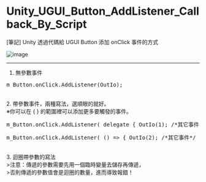 # Unity_UGUI_Button_AddListener_Callback_By_Script
[筆記] Unity 透過代碼給 UGUI Button 添加 onClick 事件的方式


![image](https://raw.githubusercontent.com/Yasudabo/Unity_UGUI_Button_AddListener_Callback_By_Script/master/UGUIButtonAddListenerScriptDemo.gif)

--------
1. 無參數事件
<pre>
m_Button.onClick.AddListener(OutIo);
</pre>

<br/>
2. 帶參數事件，兩種寫法，選順眼的就好。
<br/>※你可以在 { } 的範圍裡可以添加更多要觸發的事件。
<pre>
m_Button.onClick.AddListener( delegate { OutIo(1); /*其它事件*/ });
</pre>

<pre>
m_Button.onClick.AddListener( () => { OutIo(2); /*其它事件*/ });
</pre>

<br/>
3. 迴圈帶參數的寫法
<br/>>注意：傳遞的參數需要先用一個臨時變量去儲存再傳遞，
<br/>>否則傳遞的參數值會是迴圈的數量，進而導致報錯！




